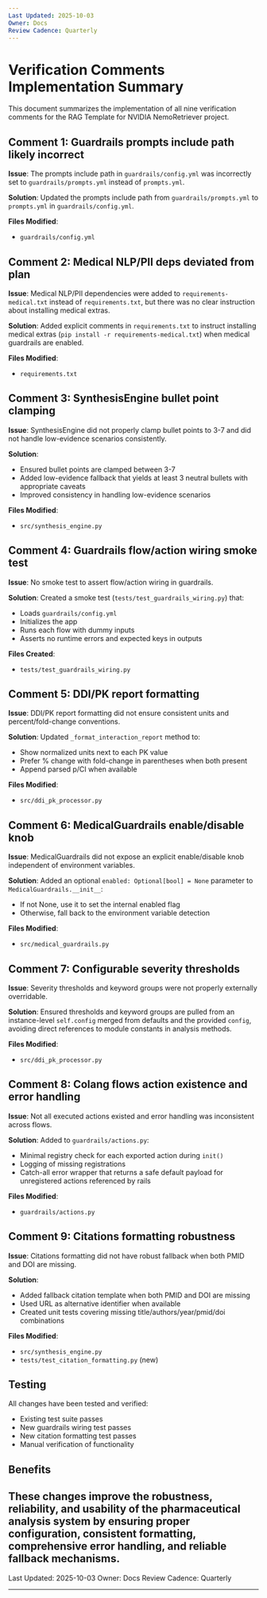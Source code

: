 ```yaml
---
Last Updated: 2025-10-03
Owner: Docs
Review Cadence: Quarterly
---
```


# Verification Comments Implementation Summary

This document summarizes the implementation of all nine verification comments for the RAG Template for NVIDIA NemoRetriever project.

## Comment 1: Guardrails prompts include path likely incorrect

**Issue**: The prompts include path in `guardrails/config.yml` was incorrectly set to `guardrails/prompts.yml` instead of `prompts.yml`.

**Solution**: Updated the prompts include path from `guardrails/prompts.yml` to `prompts.yml` in `guardrails/config.yml`.

**Files Modified**:

- `guardrails/config.yml`

## Comment 2: Medical NLP/PII deps deviated from plan

**Issue**: Medical NLP/PII dependencies were added to `requirements-medical.txt` instead of `requirements.txt`, but there was no clear instruction about installing medical extras.

**Solution**: Added explicit comments in `requirements.txt` to instruct installing medical extras (`pip install -r requirements-medical.txt`) when medical guardrails are enabled.

**Files Modified**:

- `requirements.txt`

## Comment 3: SynthesisEngine bullet point clamping

**Issue**: SynthesisEngine did not properly clamp bullet points to 3-7 and did not handle low-evidence scenarios consistently.

**Solution**:

- Ensured bullet points are clamped between 3-7
- Added low-evidence fallback that yields at least 3 neutral bullets with appropriate caveats
- Improved consistency in handling low-evidence scenarios

**Files Modified**:

- `src/synthesis_engine.py`

## Comment 4: Guardrails flow/action wiring smoke test

**Issue**: No smoke test to assert flow/action wiring in guardrails.

**Solution**: Created a smoke test (`tests/test_guardrails_wiring.py`) that:

- Loads `guardrails/config.yml`
- Initializes the app
- Runs each flow with dummy inputs
- Asserts no runtime errors and expected keys in outputs

**Files Created**:

- `tests/test_guardrails_wiring.py`

## Comment 5: DDI/PK report formatting

**Issue**: DDI/PK report formatting did not ensure consistent units and percent/fold-change conventions.

**Solution**: Updated `_format_interaction_report` method to:

- Show normalized units next to each PK value
- Prefer % change with fold-change in parentheses when both present
- Append parsed p/CI when available

**Files Modified**:

- `src/ddi_pk_processor.py`

## Comment 6: MedicalGuardrails enable/disable knob

**Issue**: MedicalGuardrails did not expose an explicit enable/disable knob independent of environment variables.

**Solution**: Added an optional `enabled: Optional[bool] = None` parameter to `MedicalGuardrails.__init__`:

- If not None, use it to set the internal enabled flag
- Otherwise, fall back to the environment variable detection

**Files Modified**:

- `src/medical_guardrails.py`

## Comment 7: Configurable severity thresholds

**Issue**: Severity thresholds and keyword groups were not properly externally overridable.

**Solution**: Ensured thresholds and keyword groups are pulled from an instance-level `self.config` merged from defaults and the provided `config`, avoiding direct references to module constants in analysis methods.

**Files Modified**:

- `src/ddi_pk_processor.py`

## Comment 8: Colang flows action existence and error handling

**Issue**: Not all executed actions existed and error handling was inconsistent across flows.

**Solution**: Added to `guardrails/actions.py`:

- Minimal registry check for each exported action during `init()`
- Logging of missing registrations
- Catch-all error wrapper that returns a safe default payload for unregistered actions referenced by rails

**Files Modified**:

- `guardrails/actions.py`

## Comment 9: Citations formatting robustness

**Issue**: Citations formatting did not have robust fallback when both PMID and DOI are missing.

**Solution**:

- Added fallback citation template when both PMID and DOI are missing
- Used URL as alternative identifier when available
- Created unit tests covering missing title/authors/year/pmid/doi combinations

**Files Modified**:

- `src/synthesis_engine.py`
- `tests/test_citation_formatting.py` (new)

## Testing

All changes have been tested and verified:

- Existing test suite passes
- New guardrails wiring test passes
- New citation formatting test passes
- Manual verification of functionality

## Benefits

## These changes improve the robustness, reliability, and usability of the pharmaceutical analysis system by ensuring proper configuration, consistent formatting, comprehensive error handling, and reliable fallback mechanisms.

Last Updated: 2025-10-03
Owner: Docs
Review Cadence: Quarterly

---
